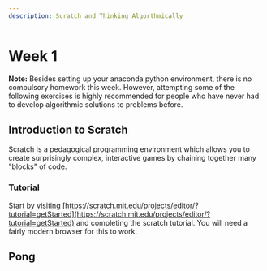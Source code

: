 ```yaml
---
description: Scratch and Thinking Algorthmically
---
```


# Week 1

**Note:** Besides setting up your anaconda python environment, there is no compulsory homework this week. However, attempting some of the following exercises is highly recommended for people who have never had to develop algorithmic solutions to problems before.

## Introduction to Scratch

Scratch is a pedagogical programming environment which allows you to create surprisingly complex, interactive games by chaining together many "blocks" of code.

### Tutorial

Start by visiting [https://scratch.mit.edu/projects/editor/?tutorial=getStarted](https://scratch.mit.edu/projects/editor/?tutorial=getStarted) and completing the scratch tutorial. You will need a fairly modern browser for this to work.

## Pong



